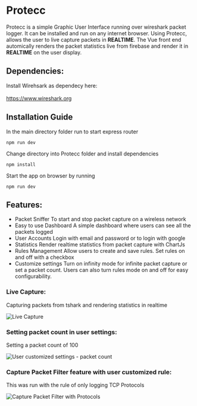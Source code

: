 # Protecc


Protecc is a simple Graphic User Interface running over wireshark packet logger. 
It can be installed and run on any internet browser. Using Protecc, allows the user
to live capture packets in **REALTIME**. The Vue front end automically renders the packet
statistics live from firebase and render it in **REALTIME** on the user display.

## Dependencies:
Install Wirehsark as dependecy here:
<br />
<br />
https://www.wireshark.org

## Installation Guide

In the main directory folder run to start express router

```
npm run dev
```

Change directory into Protecc folder and install dependencies

```
npm install 
```
Start the app on browser by running

```
npm run dev
````

## Features:
* Packet Sniffer
To start and stop packet capture on a wireless network
* Easy to use Dashboard 
A simple dashboard where users can see all the packets logged
* User Accounts
Login with email and password or to login with google
* Statistics
Render realtime statistics from packet capture with ChartJs
* Rules Management
Allow users to create and save rules. Set rules on and off with a checkbox
* Customize settings
Turn on infinity mode for infinite packet capture or set a packet count. 
Users can also turn rules mode on and off for easy configurability.

### Live Capture:
Capturing packets from tshark and rendering statistics in realtime


![Live Capture](https://media.giphy.com/media/KxtPRZDXtO4n2sOfdM/giphy.gif)


### Setting packet count in user settings:
Setting a packet count of 100


![User customized settings - packet count](https://media.giphy.com/media/dvIzwnP5sITMYdhux4/giphy.gif)


### Capture Packet Filter feature with user customized rule:
This was run with the rule of only logging TCP Protocols


![Capture Packet Filter with Protocols](https://media.giphy.com/media/MEk8N6FA3VfztUge7i/giphy.gif)
